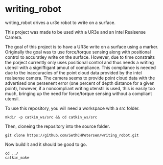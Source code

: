 # writing_robot
writing_robot drives a ur3e robot to write on a surface.

This project was made to be used with a UR3e and an Intel Realsense Camera. 

The goal of this project is to have a UR3e write on a surface using a marker. Originally the goal was to use force/torque sensing along with positional control to accuratley write on the surface. However, due to time constraits the porject currently only uses positional control and thus needs a writing utensil with a signiffigant amout of compliance. This compliance is needed due to the inaccuracies of the point cloud data provided by the intel realsense camera. The camera seems to provide point cloud data with the advertised one persenent error (one percent of depth distance for a given point), however, if a noncompliant writing utenstil is used, this is easily too much, bringing up the need for force/torque sensing without a compliant utensil. 


To use this repository, you will need a workspace with a src folder.
```
mkdir -p catkin_ws/src && cd catkin_ws/src
```

Then, cloneing the repository into the source folder.
```
git clone https://github.com/SethCHPetersen/writing_robot.git
```
Now build it and it should be good to go.
```
cd ../
catkin_make
```




